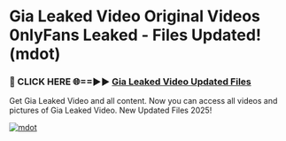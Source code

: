 # Gia Leaked Video Original Videos 0nlyFans Leaked - Files Updated! (mdot)

<h3>🔴 CLICK HERE 🌐==►► <a href="https://tinyurl.com/2wckxsce" rel="nofollow">Gia Leaked Video Updated Files</a></h3>

Get Gia Leaked Video and all content. Now you can access all videos and pictures of Gia Leaked Video. New Updated Files 2025!

[![mdot](https://i.imgur.com/AFduVYN.gif)](https://tinyurl.com/2wckxsce)
